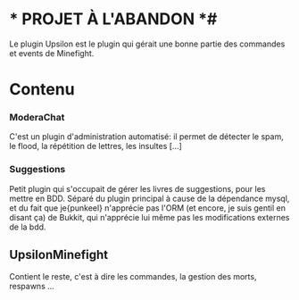 # * PROJET À L'ABANDON *#

Le plugin Upsilon est le plugin qui gérait une bonne partie des commandes et events de Minefight.

# Contenu


### ModeraChat ###
C'est un plugin d'administration automatisé: il permet de détecter le spam, le flood, la répétition de lettres, les insultes [...]

### Suggestions ###
Petit plugin qui s'occupait de gérer les livres de suggestions, pour les mettre en BDD.
Séparé du plugin principal à cause de la dépendance mysql, et du fait que je{punkeel} n'apprécie pas l'ORM (et encore, je suis gentil en disant ça) de Bukkit, qui n'apprécie lui même pas les modifications externes de la bdd.

## UpsilonMinefight ##
Contient le reste, c'est à dire les commandes, la gestion des morts, respawns ...